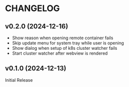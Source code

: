 # CHANGELOG

## v0.2.0 (2024-12-16)

- Show reason when opening remote container fails
- Skip update menu for system tray while user is opening
- Show dialog when setup of k8s cluster watcher fails
- Start cluster watcher after webview is rendered

## v0.1.0 (2024-12-13)

Initial Release
